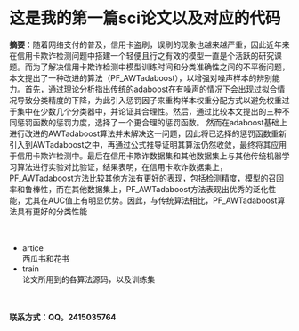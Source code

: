 # **这是我的第一篇sci论文以及对应的代码**<br>


**摘要**：随着网络支付的普及，信用卡盗刷，误刷的现象也越来越严重，因此近年来在信用卡欺诈检测问题中搭建一个轻便且行之有效的模型一直是个活跃的研究课题。而为了解决信用卡欺诈检测中模型训练时间和分类准确性之间的不平衡问题，本文提出了一种改进的算法（PF_AWTadaboost），以增强对噪声样本的辨别能力。首先，通过理论分析指出传统的adaboost在有噪声的情况下会出现过拟合情况导致分类精度的下降，为此引入惩罚因子来重构样本权重分配方式以避免权重过于集中在少数几个分类器中，并论证其合理性。然后，通过比较本文提出的三种不同惩罚函数的惩罚力度，选择了一个更合理的惩罚函数。 然而在adaboost基础上进行改进的AWTadaboost算法并未解决这一问题，因此将已选择的惩罚函数重新引入到AWTadaboost之中，再通过公式推导证明其算法仍然收敛，最终将其应用于信用卡欺诈检测中。最后在信用卡欺诈数据集和其他数据集上与其他传统机器学习算法进行实验对比验证，结果表明，在信用卡欺诈数据集上，PF_AWTadaboost方法比较其他方法有更好的表现，包括检测精度，模型的召回率和鲁棒性，而在其他数据集上，PF_AWTadaboost方法表现出优秀的泛化性能，尤其在AUC值上有明显优势。因此，与传统算法相比，PF_AWTadaboost算法具有更好的分类性能 <br><br><br>


* artice<br>
西瓜书和花书<br>
* train<br>
论文所用到的各算法源码，以及训练集<br><br><br>


**联系方式：QQ。2415035764**





